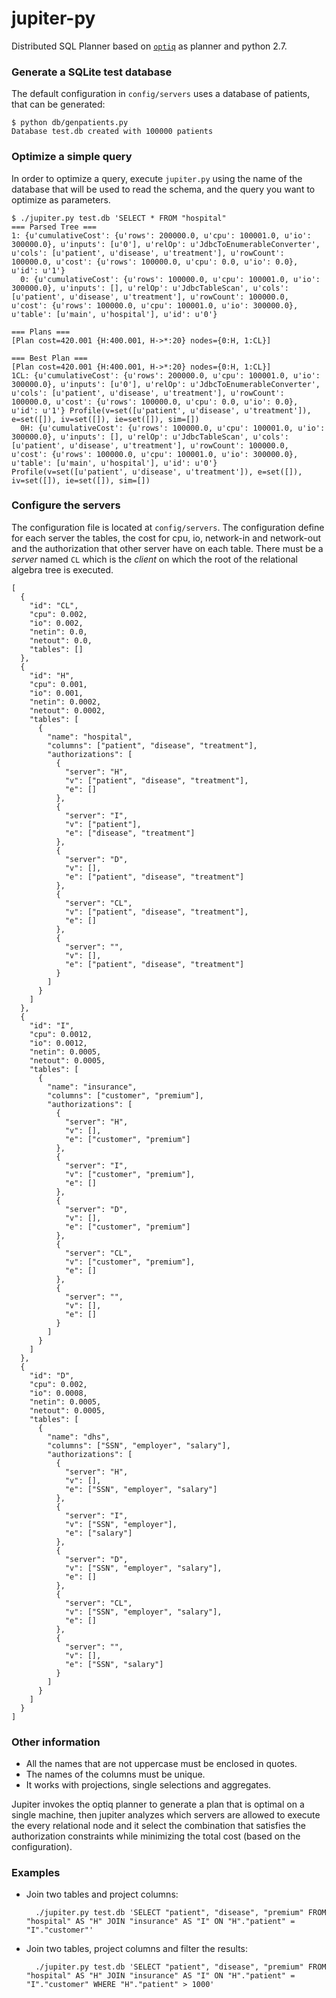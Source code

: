 jupiter-py
==========

Distributed SQL Planner based on [`optiq`](https://github.com/apache/incubator-optiq) as planner and python 2.7.

### Generate a SQLite test database

The default configuration in `config/servers` uses a database of patients, that can be generated:

    $ python db/genpatients.py
    Database test.db created with 100000 patients
    
### Optimize a simple query

In order to optimize a query, execute `jupiter.py` using the name of the database that will be used to read the schema, and the query you want to optimize as parameters.

    $ ./jupiter.py test.db 'SELECT * FROM "hospital"
    === Parsed Tree ===
    1: {u'cumulativeCost': {u'rows': 200000.0, u'cpu': 100001.0, u'io': 300000.0}, u'inputs': [u'0'], u'relOp': u'JdbcToEnumerableConverter', u'cols': [u'patient', u'disease', u'treatment'], u'rowCount': 100000.0, u'cost': {u'rows': 100000.0, u'cpu': 0.0, u'io': 0.0}, u'id': u'1'} 
      0: {u'cumulativeCost': {u'rows': 100000.0, u'cpu': 100001.0, u'io': 300000.0}, u'inputs': [], u'relOp': u'JdbcTableScan', u'cols': [u'patient', u'disease', u'treatment'], u'rowCount': 100000.0, u'cost': {u'rows': 100000.0, u'cpu': 100001.0, u'io': 300000.0}, u'table': [u'main', u'hospital'], u'id': u'0'} 
    
    === Plans ===
    [Plan cost=420.001 {H:400.001, H->*:20} nodes={0:H, 1:CL}]
    
    === Best Plan ===
    [Plan cost=420.001 {H:400.001, H->*:20} nodes={0:H, 1:CL}]
    1CL: {u'cumulativeCost': {u'rows': 200000.0, u'cpu': 100001.0, u'io': 300000.0}, u'inputs': [u'0'], u'relOp': u'JdbcToEnumerableConverter', u'cols': [u'patient', u'disease', u'treatment'], u'rowCount': 100000.0, u'cost': {u'rows': 100000.0, u'cpu': 0.0, u'io': 0.0}, u'id': u'1'} Profile(v=set([u'patient', u'disease', u'treatment']), e=set([]), iv=set([]), ie=set([]), sim=[])
      0H: {u'cumulativeCost': {u'rows': 100000.0, u'cpu': 100001.0, u'io': 300000.0}, u'inputs': [], u'relOp': u'JdbcTableScan', u'cols': [u'patient', u'disease', u'treatment'], u'rowCount': 100000.0, u'cost': {u'rows': 100000.0, u'cpu': 100001.0, u'io': 300000.0}, u'table': [u'main', u'hospital'], u'id': u'0'} Profile(v=set([u'patient', u'disease', u'treatment']), e=set([]), iv=set([]), ie=set([]), sim=[])
      

### Configure the servers

The configuration file is located at `config/servers`. The configuration define for each server the tables, the cost for cpu, io, network-in and network-out and the authorization that other server have on each table.
There must be a *server* named `CL` which is the *client* on which the root of the relational algebra tree is executed.

    [
      {
        "id": "CL",
        "cpu": 0.002,
        "io": 0.002,
        "netin": 0.0,
        "netout": 0.0,
        "tables": []
      },
      {
        "id": "H",
        "cpu": 0.001,
        "io": 0.001,
        "netin": 0.0002,
        "netout": 0.0002,
        "tables": [
          {
            "name": "hospital",
            "columns": ["patient", "disease", "treatment"],
            "authorizations": [
              {
                "server": "H",
                "v": ["patient", "disease", "treatment"],
                "e": []
              },
              {
                "server": "I",
                "v": ["patient"],
                "e": ["disease", "treatment"]
              },
              {
                "server": "D",
                "v": [],
                "e": ["patient", "disease", "treatment"]
              },
              {
                "server": "CL",
                "v": ["patient", "disease", "treatment"],
                "e": []
              },
              {
                "server": "",
                "v": [],
                "e": ["patient", "disease", "treatment"]
              }
            ]
          }
        ]
      },
      {
        "id": "I",
        "cpu": 0.0012,
        "io": 0.0012,
        "netin": 0.0005,
        "netout": 0.0005,
        "tables": [
          {
            "name": "insurance",
            "columns": ["customer", "premium"],
            "authorizations": [
              {
                "server": "H",
                "v": [],
                "e": ["customer", "premium"]
              },
              {
                "server": "I",
                "v": ["customer", "premium"],
                "e": []
              },
              {
                "server": "D",
                "v": [],
                "e": ["customer", "premium"]
              },
              {
                "server": "CL",
                "v": ["customer", "premium"],
                "e": []
              },
              {
                "server": "",
                "v": [],
                "e": []
              }
            ]
          }
        ]
      },
      {
        "id": "D",
        "cpu": 0.002,
        "io": 0.0008,
        "netin": 0.0005,
        "netout": 0.0005,
        "tables": [
          {
            "name": "dhs",
            "columns": ["SSN", "employer", "salary"],
            "authorizations": [
              {
                "server": "H",
                "v": [],
                "e": ["SSN", "employer", "salary"]
              },
              {
                "server": "I",
                "v": ["SSN", "employer"],
                "e": ["salary"]
              },
              {
                "server": "D",
                "v": ["SSN", "employer", "salary"],
                "e": []
              },
              {
                "server": "CL",
                "v": ["SSN", "employer", "salary"],
                "e": []
              },
              {
                "server": "",
                "v": [],
                "e": ["SSN", "salary"]
              }
            ]
          }
        ]
      }
    ]

### Other information

* All the names that are not uppercase must be enclosed in quotes.
* The names of the columns must be unique.
* It works with projections, single selections and aggregates.

Jupiter invokes the optiq planner to generate a plan that is optimal on a single machine, then jupiter analyzes which servers are allowed to execute the every relational node and it select the combination that satisfies the authorization constraints while minimizing the total cost (based on the configuration).


### Examples

* Join two tables and project columns:

        ./jupiter.py test.db 'SELECT "patient", "disease", "premium" FROM "hospital" AS "H" JOIN "insurance" AS "I" ON "H"."patient" = "I"."customer"'

* Join two tables, project columns and filter the results:

        ./jupiter.py test.db 'SELECT "patient", "disease", "premium" FROM "hospital" AS "H" JOIN "insurance" AS "I" ON "H"."patient" = "I"."customer" WHERE "H"."patient" > 1000'
